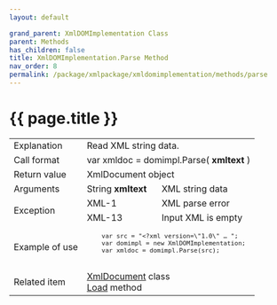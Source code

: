 ```yaml
---
layout: default

grand_parent: XmlDOMImplementation Class
parent: Methods
has_children: false
title: XmlDOMImplementation.Parse Method
nav_order: 8
permalink: /package/xmlpackage/xmldomimplementation/methods/parse
---
```

# {{ page.title }}

<table>
  <tr>
    <td>Explanation</td>
    <td colspan="2">Read XML string data.</td>
  </tr>
  <tr>
    <td>Call format</td>
    <td colspan="2">var xmldoc = domimpl.Parse( <b>xmltext</b> )</td>
  </tr>
  <tr>
    <td>Return value</td>
    <td colspan="2">XmlDocument object</td>
  </tr>  
  <tr>
    <td>Arguments</td>
    <td>String <b>xmltext</b></td>
    <td>XML string data</td>
  </tr>
  <tr>
    <td rowspan="2">Exception</td>
    <td>XML-1</td>
    <td>XML parse error</td>
  </tr>
  <tr>
    <td>XML-13</td>
    <td>Input XML is empty</td>
  </tr>
  <tr>
    <td>Example of use</td>
    <td colspan="2"><code><pre>
    var src = "&lt;?xml version=\"1.0\" … ";
    var domimpl = new XmlDOMImplementation;
    var xmldoc = domimpl.Parse(src);
    </pre></code></td>
  </tr>
  <tr>
    <td>Related item</td>
    <td colspan="2"><a href="/package/xmlpackage/xmldocument">XmlDocument</a> class<br><a href="/package/xmlpackage/xmldomimplementation/methods/load">Load</a> method</td>
  </tr>
</table>



